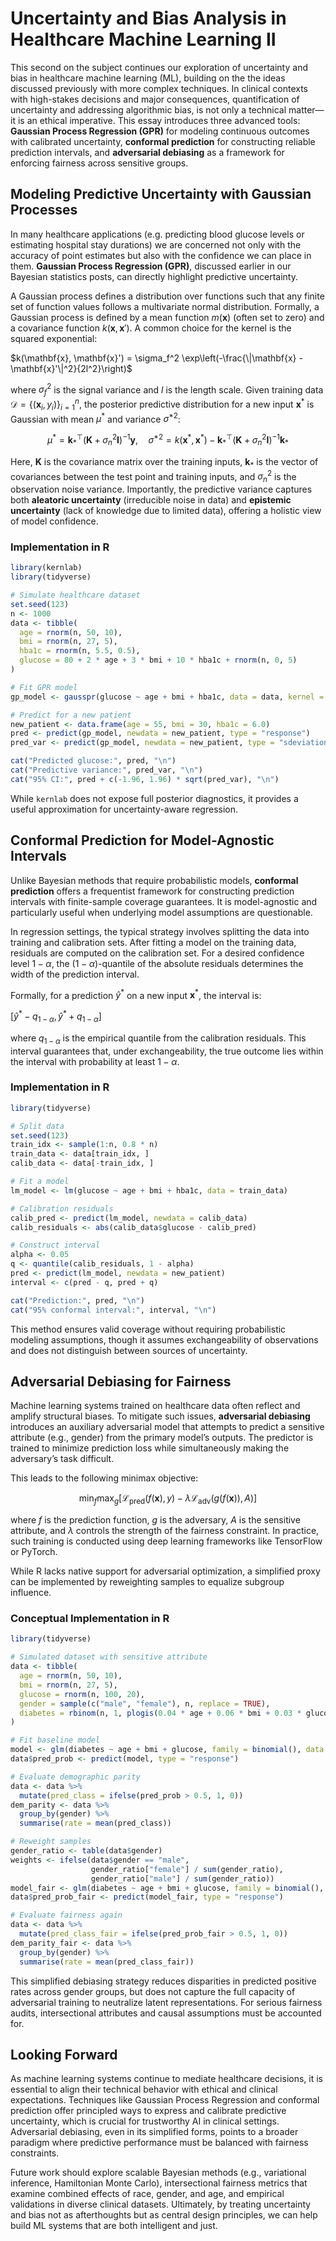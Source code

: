 # Uncertainty and Bias Analysis in Healthcare Machine Learning II

This second on the subject continues our exploration of uncertainty and bias in healthcare machine learning (ML), building on the the ideas discussed previously with more complex techniques. In clinical contexts with high-stakes decisions and major consequences, quantification of uncertainty and addressing algorithmic bias, is not only a technical matter—it is an ethical imperative. This essay introduces three advanced tools: **Gaussian Process Regression (GPR)** for modeling continuous outcomes with calibrated uncertainty, **conformal prediction** for constructing reliable prediction intervals, and **adversarial debiasing** as a framework for enforcing fairness across sensitive groups. 

## Modeling Predictive Uncertainty with Gaussian Processes

In many healthcare applications (e.g. predicting blood glucose levels or estimating hospital stay durations) we are concerned not only with the accuracy of point estimates but also with the confidence we can place in them. **Gaussian Process Regression (GPR)**, discussed earlier in our Bayesian statistics posts, can directly highlight predictive uncertainty.

A Gaussian process defines a distribution over functions such that any finite set of function values follows a multivariate normal distribution. Formally, a Gaussian process is defined by a mean function $m(\mathbf{x})$ (often set to zero) and a covariance function $k(\mathbf{x}, \mathbf{x}')$. A common choice for the kernel is the squared exponential:

$k(\mathbf{x}, \mathbf{x}') = \sigma_f^2 \exp\left(-\frac{\|\mathbf{x} - \mathbf{x}'\|^2}{2l^2}\right)$

where $\sigma_f^2$ is the signal variance and $l$ is the length scale. Given training data $\mathcal{D} = \{(\mathbf{x}_i, y_i)\}_{i=1}^n$, the posterior predictive distribution for a new input $\mathbf{x}^*$ is Gaussian with mean $\mu^*$ and variance $\sigma^{*2}$:

$$
\mu^* = \mathbf{k}_*^\top (\mathbf{K} + \sigma_n^2 \mathbf{I})^{-1} \mathbf{y}, \quad
\sigma^{*2} = k(\mathbf{x}^*, \mathbf{x}^*) - \mathbf{k}_*^\top (\mathbf{K} + \sigma_n^2 \mathbf{I})^{-1} \mathbf{k}_*
$$

Here, $\mathbf{K}$ is the covariance matrix over the training inputs, $\mathbf{k}_*$ is the vector of covariances between the test point and training inputs, and $\sigma_n^2$ is the observation noise variance. Importantly, the predictive variance captures both **aleatoric uncertainty** (irreducible noise in data) and **epistemic uncertainty** (lack of knowledge due to limited data), offering a holistic view of model confidence.


### Implementation in R

```r
library(kernlab)
library(tidyverse)

# Simulate healthcare dataset
set.seed(123)
n <- 1000
data <- tibble(
  age = rnorm(n, 50, 10),
  bmi = rnorm(n, 27, 5),
  hba1c = rnorm(n, 5.5, 0.5),
  glucose = 80 + 2 * age + 3 * bmi + 10 * hba1c + rnorm(n, 0, 5)
)

# Fit GPR model
gp_model <- gausspr(glucose ~ age + bmi + hba1c, data = data, kernel = "rbfdot", var = 0.1)

# Predict for a new patient
new_patient <- data.frame(age = 55, bmi = 30, hba1c = 6.0)
pred <- predict(gp_model, newdata = new_patient, type = "response")
pred_var <- predict(gp_model, newdata = new_patient, type = "sdeviation")^2

cat("Predicted glucose:", pred, "\n")
cat("Predictive variance:", pred_var, "\n")
cat("95% CI:", pred + c(-1.96, 1.96) * sqrt(pred_var), "\n")
```

While `kernlab` does not expose full posterior diagnostics, it provides a useful approximation for uncertainty-aware regression.

## Conformal Prediction for Model-Agnostic Intervals

Unlike Bayesian methods that require probabilistic models, **conformal prediction** offers a frequentist framework for constructing prediction intervals with finite-sample coverage guarantees. It is model-agnostic and particularly useful when underlying model assumptions are questionable.

In regression settings, the typical strategy involves splitting the data into training and calibration sets. After fitting a model on the training data, residuals are computed on the calibration set. For a desired confidence level $1 - \alpha$, the $(1 - \alpha)$-quantile of the absolute residuals determines the width of the prediction interval.

Formally, for a prediction $\hat{y}^*$ on a new input $\mathbf{x}^*$, the interval is:

$[\hat{y}^* - q_{1-\alpha}, \hat{y}^* + q_{1-\alpha}]$

where $q_{1-\alpha}$ is the empirical quantile from the calibration residuals. This interval guarantees that, under exchangeability, the true outcome lies within the interval with probability at least $1 - \alpha$.

### Implementation in R

```r
library(tidyverse)

# Split data
set.seed(123)
train_idx <- sample(1:n, 0.8 * n)
train_data <- data[train_idx, ]
calib_data <- data[-train_idx, ]

# Fit a model
lm_model <- lm(glucose ~ age + bmi + hba1c, data = train_data)

# Calibration residuals
calib_pred <- predict(lm_model, newdata = calib_data)
calib_residuals <- abs(calib_data$glucose - calib_pred)

# Construct interval
alpha <- 0.05
q <- quantile(calib_residuals, 1 - alpha)
pred <- predict(lm_model, newdata = new_patient)
interval <- c(pred - q, pred + q)

cat("Prediction:", pred, "\n")
cat("95% conformal interval:", interval, "\n")
```

This method ensures valid coverage without requiring probabilistic modeling assumptions, though it assumes exchangeability of observations and does not distinguish between sources of uncertainty.

## Adversarial Debiasing for Fairness

Machine learning systems trained on healthcare data often reflect and amplify structural biases. To mitigate such issues, **adversarial debiasing** introduces an auxiliary adversarial model that attempts to predict a sensitive attribute (e.g., gender) from the primary model’s outputs. The predictor is trained to minimize prediction loss while simultaneously making the adversary’s task difficult.

This leads to the following minimax objective:

$$
\min_f \max_g \left[ \mathcal{L}_{\text{pred}}(f(\mathbf{x}), y) - \lambda \mathcal{L}_{\text{adv}}(g(f(\mathbf{x})), A) \right]
$$

where $f$ is the prediction function, $g$ is the adversary, $A$ is the sensitive attribute, and $\lambda$ controls the strength of the fairness constraint. In practice, such training is conducted using deep learning frameworks like TensorFlow or PyTorch.

While R lacks native support for adversarial optimization, a simplified proxy can be implemented by reweighting samples to equalize subgroup influence.

### Conceptual Implementation in R

```r
library(tidyverse)

# Simulated dataset with sensitive attribute
data <- tibble(
  age = rnorm(n, 50, 10),
  bmi = rnorm(n, 27, 5),
  glucose = rnorm(n, 100, 20),
  gender = sample(c("male", "female"), n, replace = TRUE),
  diabetes = rbinom(n, 1, plogis(0.04 * age + 0.06 * bmi + 0.03 * glucose - 8))
)

# Fit baseline model
model <- glm(diabetes ~ age + bmi + glucose, family = binomial(), data = data)
data$pred_prob <- predict(model, type = "response")

# Evaluate demographic parity
data <- data %>%
  mutate(pred_class = ifelse(pred_prob > 0.5, 1, 0))
dem_parity <- data %>%
  group_by(gender) %>%
  summarise(rate = mean(pred_class))

# Reweight samples
gender_ratio <- table(data$gender)
weights <- ifelse(data$gender == "male",
                  gender_ratio["female"] / sum(gender_ratio),
                  gender_ratio["male"] / sum(gender_ratio))
model_fair <- glm(diabetes ~ age + bmi + glucose, family = binomial(), data = data, weights = weights)
data$pred_prob_fair <- predict(model_fair, type = "response")

# Evaluate fairness again
data <- data %>%
  mutate(pred_class_fair = ifelse(pred_prob_fair > 0.5, 1, 0))
dem_parity_fair <- data %>%
  group_by(gender) %>%
  summarise(rate = mean(pred_class_fair))
```

This simplified debiasing strategy reduces disparities in predicted positive rates across gender groups, but does not capture the full capacity of adversarial training to neutralize latent representations. For serious fairness audits, intersectional attributes and causal assumptions must be accounted for.

## Looking Forward

As machine learning systems continue to mediate healthcare decisions, it is essential to align their technical behavior with ethical and clinical expectations. Techniques like Gaussian Process Regression and conformal prediction offer principled ways to express and calibrate predictive uncertainty, which is crucial for trustworthy AI in clinical settings. Adversarial debiasing, even in its simplified forms, points to a broader paradigm where predictive performance must be balanced with fairness constraints.

Future work should explore scalable Bayesian methods (e.g., variational inference, Hamiltonian Monte Carlo), intersectional fairness metrics that examine combined effects of race, gender, and age, and empirical validations in diverse clinical datasets. Ultimately, by treating uncertainty and bias not as afterthoughts but as central design principles, we can help build ML systems that are both intelligent and just.

